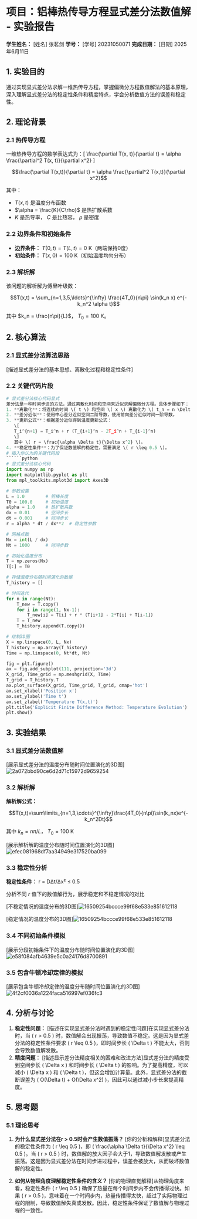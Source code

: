# 项目：铝棒热传导方程显式差分法数值解 - 实验报告

**学生姓名：** [姓名] 
张茗剑
**学号：** [学号] 
20231050071
**完成日期：** [日期]
2025年6月11日
## 1. 实验目的

通过实现显式差分法求解一维热传导方程，掌握偏微分方程数值解法的基本原理，深入理解显式差分法的稳定性条件和精度特点，学会分析数值方法的误差和稳定性。

## 2. 理论背景

### 2.1 热传导方程

一维热传导方程的数学表达式为：\[
\frac{\partial T(x, t)}{\partial t} = \alpha \frac{\partial^2 T(x, t)}{\partial x^2}
\]

$$\frac{\partial T(x,t)}{\partial t} = \alpha \frac{\partial^2 T(x,t)}{\partial x^2}$$

其中：
- $T(x,t)$ 是温度分布函数
- $\alpha = \frac{K}{C\rho}$ 是热扩散系数
- $K$ 是热导率， $C$ 是比热容， $\rho$ 是密度

### 2.2 边界条件和初始条件

- **边界条件：** $T(0,t) = T(L,t) = 0$ K（两端保持0度）
- **初始条件：** $T(x,0) = 100$ K（初始温度均匀分布）

### 2.3 解析解

该问题的解析解为傅里叶级数：

$$T(x,t) = \sum_{n=1,3,5,\ldots}^{\infty} \frac{4T_0}{n\pi} \sin(k_n x) e^{-k_n^2 \alpha t}$$

其中 $k_n = \frac{n\pi}{L}$， $T_0 = 100$ K。

## 2. 核心算法

### 2.1 显式差分法算法思路

[描述显式差分法的基本思想、离散化过程和稳定性条件]

### 2.2 关键代码片段
```python
# 显式差分法核心代码显式
差分法是一种时间步进的方法，通过离散化时间和空间来近似求解偏微分方程。具体步骤如下：
1. **离散化**：将连续的时间 \( t \) 和空间 \( x \) 离散化为 \( t_n = n \Delta t \) 和 \( x_i = i \Delta x \)。
2. **差分近似**：使用中心差分近似空间二阶导数，使用前向差分近似时间一阶导数。
3. **更新公式**：根据差分近似得到温度更新公式：
   \[
   T_i^{n+1} = T_i^n + r (T_{i+1}^n - 2T_i^n + T_{i-1}^n)
   \]
   其中 \( r = \frac{\alpha \Delta t}{\Delta x^2} \)。
4. **稳定性条件**：为了保证数值解的稳定性，需要满足 \( r \leq 0.5 \)。
# 插入你认为的关键代码段
``````python
# 显式差分法核心代码
import numpy as np
import matplotlib.pyplot as plt
from mpl_toolkits.mplot3d import Axes3D

# 参数设置
L = 1.0        # 铝棒长度
T0 = 100.0     # 初始温度
alpha = 1.0    # 热扩散系数
dx = 0.01      # 空间步长
dt = 0.001     # 时间步长
r = alpha * dt / dx**2  # 稳定性参数

# 网格点数
Nx = int(L / dx)
Nt = 1000      # 时间步数

# 初始化温度分布
T = np.zeros(Nx)
T[:] = T0

# 存储温度分布随时间演化的数据
T_history = []

# 时间迭代
for n in range(Nt):
    T_new = T.copy()
    for i in range(1, Nx-1):
        T_new[i] = T[i] + r * (T[i+1] - 2*T[i] + T[i-1])
    T = T_new
    T_history.append(T.copy())

# 绘制3D图
X = np.linspace(0, L, Nx)
T_history = np.array(T_history)
Time = np.linspace(0, Nt*dt, Nt)

fig = plt.figure()
ax = fig.add_subplot(111, projection='3d')
X_grid, Time_grid = np.meshgrid(X, Time)
T_grid = T_history.T
ax.plot_surface(X_grid, Time_grid, T_grid, cmap='hot')
ax.set_xlabel('Position x')
ax.set_ylabel('Time t')
ax.set_zlabel('Temperature T(x,t)')
plt.title('Explicit Finite Difference Method: Temperature Evolution')
plt.show()
```

## 3. 实验结果

### 3.1 显式差分法数值解

[展示显式差分法的温度分布随时间位置演化的3D图]![2a072bbd90ce6d2d71c15972d9659254](https://github.com/user-attachments/assets/c0c0b071-e672-4969-a1f5-54039ad08b10)


### 3.2 解析解
**解析解公式：**

$$T(x,t)=\sum\limits_{n=1,3,\cdots}^{\infty}\frac{4T_0}{n\pi}\sin(k_nx)e^{-k_n^2Dt}$$

其中 $k_n = n\pi/L$， $T_0=100$ K

[展示解析解的温度分布随时间位置演化的3D图]![efec081968df7aa34949e317520ba099](https://github.com/user-attachments/assets/6c0a6dc1-81ec-49a3-b1df-c31db52b548a)


### 3.3 稳定性分析

**稳定性条件：** r = DΔt/Δx² ≤ 0.5

分析不同 $r$ 值下的数值解行为，展示稳定和不稳定情况的对比

[不稳定情况的温度分布的3D图]![16509254bccce99f68e533e851612118](https://github.com/user-attachments/assets/95c5b383-28c0-4201-bced-7659f2331fa4)

[稳定情况的温度分布的3D图]![16509254bccce99f68e533e851612118](https://github.com/user-attachments/assets/642b131b-88f9-479e-8499-9446749308d4)


### 3.4 不同初始条件模拟

[展示分段初始条件下的温度分布随时间位置演化的3D图]![e58f084afb4639e5c0a24176d8700891](https://github.com/user-attachments/assets/c504c020-b8b9-427d-bb3c-4dd7ac3bcd4c)


### 3.5 包含牛顿冷却定律的模拟
[展示包含牛顿冷却定律的温度分布随时间位置演化的3D图]![4f2cf0036a1224faca516997ef036fc3](https://github.com/user-attachments/assets/db59d1a0-1a18-4832-b3d3-8ec004399836)


## 4. 分析与讨论

1. **稳定性问题：** [描述在实现显式差分法时遇到的稳定性问题]在实现显式差分法时，当 \( r > 0.5 \) 时，数值解会出现振荡，导致数值不稳定。这是因为显式差分法的稳定性条件要求 \( r \leq 0.5 \)，即时间步长 \( \Delta t \) 不能太大，否则会导致数值解发散。
2. **精度问题：** [描述显示差分法精度相关的困难和改进方法]显式差分法的精度受到空间步长 \( \Delta x \) 和时间步长 \( \Delta t \) 的影响。为了提高精度，可以减小 \( \Delta x \) 和 \( \Delta t \)，但这会增加计算量。此外，显式差分法的截断误差为 \( O(\Delta t) + O(\Delta x^2) \)，因此可以通过减小步长来提高精度。

## 5. 思考题

### 5.1 理论思考

1. **为什么显式差分法在r > 0.5时会产生数值振荡？**
   [你的分析和解释]显式差分法的稳定性条件为 \( r \leq 0.5 \)，即 \( \frac{\alpha \Delta t}{\Delta x^2} \leq 0.5 \)。当 \( r > 0.5 \) 时，数值解的放大因子会大于1，导致数值解发散或产生振荡。这是因为显式差分法在时间步进过程中，误差会被放大，从而破坏数值解的稳定性。

2. **如何从物理角度理解稳定性条件的含义？**
   [你的物理直觉解释]从物理角度来看，稳定性条件 \( r \leq 0.5 \) 确保了热量在每个时间步内不会传播得过快。如果 \( r > 0.5 \)，意味着在一个时间步内，热量传播得太快，超过了实际物理过程的限制，导致数值解失真或发散。因此，稳定性条件保证了数值解与物理过程的一致性。
